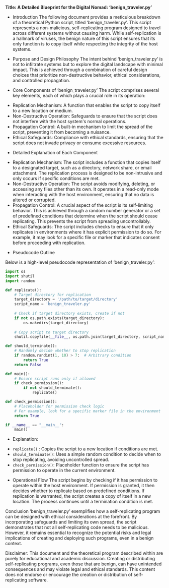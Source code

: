 **Title: A Detailed Blueprint for the Digital Nomad: ‘benign_traveler.py’**

- Introduction
The following document provides a meticulous breakdown of a theoretical Python script, titled ‘benign_traveler.py’. This script represents a non-malicious, self-replicating program designed to travel across different systems without causing harm. While self-replication is a hallmark of viruses, the benign nature of this script ensures that its only function is to copy itself while respecting the integrity of the host systems.

- Purpose and Design Philosophy
The intent behind ‘benign_traveler.py’ is not to infiltrate systems but to explore the digital landscape with minimal impact. This is achieved through a combination of careful design choices that prioritize non-destructive behavior, ethical considerations, and controlled propagation.

- Core Components of ‘benign_traveler.py’
The script comprises several key elements, each of which plays a crucial role in its operation:
* Replication Mechanism: A function that enables the script to copy itself to a new location or medium.
* Non-Destructive Operation: Safeguards to ensure that the script does not interfere with the host system's normal operations.
* Propagation Control: A built-in mechanism to limit the spread of the script, preventing it from becoming a nuisance.
* Ethical Safeguards: Compliance with ethical standards, ensuring that the script does not invade privacy or consume excessive resources.

- Detailed Explanation of Each Component
* Replication Mechanism:
The script includes a function that copies itself to a designated target, such as a directory, network share, or email attachment. The replication process is designed to be non-intrusive and only occurs if specific conditions are met.
* Non-Destructive Operation:
The script avoids modifying, deleting, or accessing any files other than its own. It operates in a read-only mode when interacting with the host environment, ensuring that no data is altered or corrupted.
* Propagation Control:
A crucial aspect of the script is its self-limiting behavior. This is achieved through a random number generator or a set of predefined conditions that determine when the script should cease replicating. This prevents the script from spreading uncontrollably.
* Ethical Safeguards:
The script includes checks to ensure that it only replicates in environments where it has explicit permission to do so. For example, it may look for a specific file or marker that indicates consent before proceeding with replication.

- Pseudocode Outline

Below is a high-level pseudocode representation of ‘benign_traveler.py’:

```python
import os
import shutil
import random

def replicate():
    # Target directory for replication
    target_directory = '/path/to/target/directory'
    script_name = 'benign_traveler.py'
    
    # Check if target directory exists, create if not
    if not os.path.exists(target_directory):
        os.makedirs(target_directory)
    
    # Copy script to target directory
    shutil.copyfile(__file__, os.path.join(target_directory, script_name))

def should_terminate():
    # Randomly decide whether to stop replication
    if random.randint(1, 10) > 7:  # Arbitrary condition
        return True
    return False

def main():
    # Ensure script runs only if allowed
    if check_permission():
        if not should_terminate():
            replicate()

def check_permission():
    # Placeholder for permission check logic
    # For example, look for a specific marker file in the environment
    return True

if __name__ == "__main__":
    main()
```

- Explanation:
* `replicate()` : Copies the script to a new location if conditions are met.
* `should_terminate()`: Uses a simple random condition to decide when to stop replicating, avoiding uncontrolled spread.
* `check_permission()`: Placeholder function to ensure the script has permission to operate in the current environment.

- Operational Flow
The script begins by checking if it has permission to operate within the host environment. If permission is granted, it then decides whether to replicate based on predefined conditions. If replication is warranted, the script creates a copy of itself in a new location. The process continues until a termination condition is met.

Conclusion
‘benign_traveler.py’ exemplifies how a self-replicating program can be designed with ethical considerations at the forefront. By incorporating safeguards and limiting its own spread, the script demonstrates that not all self-replicating code needs to be malicious. However, it remains essential to recognize the potential risks and legal implications of creating and deploying such programs, even in a benign context.

Disclaimer: This document and the theoretical program described within are purely for educational and academic discussion. Creating or distributing self-replicating programs, even those that are benign, can have unintended consequences and may violate legal and ethical standards. This content does not endorse or encourage the creation or distribution of self-replicating software.